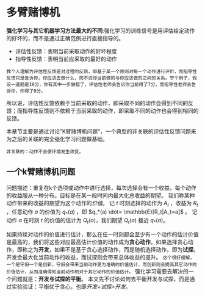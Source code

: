# 多臂赌博机

**强化学习与其它机器学习方法最大的不同**:强化学习的训练信号是用评估给定动作的好坏的，而不是通过正确范例进行直接指导的。

- 评估性反馈：表明当前采取动作的好坏程度
- 指导性反馈：表明当前应采取的最好的动作

```我个人理解为评估性反馈是对过程的反馈，即基于某一个原则对每一个动作进行评价，而指导性反馈只是告诉你，你应该去做什么，而不说你当前做的与你应该做的之间的关系。举个例子，假设一道题是10分，你有其中一步做错了，评估性老师会告诉你当前得了7分，而指导性老师会告诉你，你得了0分。```

所以说，评估性反馈依赖于当前采取的动作，即采取不同的动作会得到不同的反馈；而指导性反馈则不依赖于当前采取的动作，即采取不同的动作也会得到相同的反馈。

本章节主要是通过讨论”K臂赌博机问题“，一个典型的非关联的评估性反馈问题来为之后的关联的完全强化学习问题做基础。

```非关联的：动作不会使环境发生改变。```

## 一个k臂赌博机问题

问题描述：重复在k个选项或动作中进行选择，每次选择会有一个收益，每个动作的收益服从一种分布。目标是在某一段时间内最大化总收益的期望。
我们称某种动作带来的收益的期望为这个动作的*价值*。
记 $t$ 时刻选择的动作为 $A_t$ ，收益为 $R_t$ ，任意动作 $a$ 的价值为 $q_*(a)$ ，即 $q_*(a) \dot= \mathbb{E}[R_t|A_t=a]$ 。
记动作 $a$ 在时刻 $t$ 的价值的估计为 $Q_t(a)$，我们期望 $Q_t(a)$ 接近 $q_*(a)$。

如果持续对动作的价值进行估计，那么在任一时刻都会至少有一个动作的估计价值是最高的，我们将这些对应最高估计价值的动作成为**贪心动作**。如果选择贪心动作，即称之为**开发**，如果不是基于贪心选择动作，而是随机选择动作，即为**试探**。
开发会最大化当前动作的收益，而试探则会带来总体收益的提升。
```这个很好理解，一个是守旧一个是创新，守旧会带来当前动作更为准确的价值估计，而创新则会提高其它动作的价值估计，从而准确得知当前动作相对于其它动作的价值估计。```
强化学习需要去解决的一个问题就是：**开发与试探的平衡**。
本文先不讨论如何去平衡开发与试探，而是通过实验验证：平衡优于贪心，也即*开发+试探>开发*。

